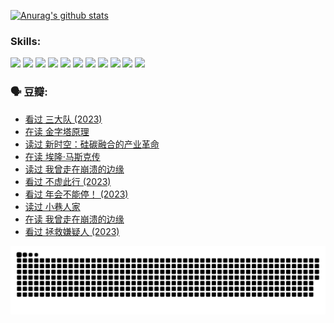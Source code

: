 
[![Anurag's github stats](https://github-readme-stats.vercel.app/api?username=w940853815)](https://github.com/anuraghazra/github-readme-stats)

### Skills:

<code><img height="32" src="https://cdn.jsdelivr.net/npm/simple-icons@v5/icons/python.svg"></code>
<code><img height="32" src="https://cdn.jsdelivr.net/npm/simple-icons@v5/icons/javascript.svg"></code>
<code><img height="32" src="https://cdn.jsdelivr.net/npm/simple-icons@v5/icons/django.svg"></code>
<code><img height="32" src="https://cdn.jsdelivr.net/npm/simple-icons@v5/icons/flask.svg"></code>
<code><img height="32" src="https://cdn.jsdelivr.net/npm/simple-icons@v5/icons/vuetify.svg"></code>
<code><img height="32" src="https://cdn.jsdelivr.net/npm/simple-icons@v5/icons/git.svg"></code>
<code><img height="32" src="https://cdn.jsdelivr.net/npm/simple-icons@v5/icons/docker.svg"></code>
<code><img height="32" src="https://cdn.jsdelivr.net/npm/simple-icons@v5/icons/postgresql.svg"></code>
<code><img height="32" src="https://cdn.jsdelivr.net/npm/simple-icons@v5/icons/elasticsearch.svg"></code>
<code><img height="32" src="https://cdn.jsdelivr.net/npm/simple-icons@v5/icons/macos.svg"></code>
<code><img height="32" src="https://cdn.jsdelivr.net/npm/simple-icons@v5/icons/linux.svg"></code>

### 🗣 豆瓣:

<!-- DOUBAN-ACTIVITIES:START -->
- [看过 三大队‎ (2023)](https://www.douban.com/people/136069238/status/4510323325/?_i=07222207)
- [在读 金字塔原理](https://www.douban.com/people/136069238/status/4507497587/?_i=07222207)
- [读过 新时空：硅碳融合的产业革命](https://www.douban.com/people/136069238/status/4506659177/?_i=07222207)
- [在读 埃隆·马斯克传](https://www.douban.com/people/136069238/status/4500417190/?_i=07222207)
- [读过 我曾走在崩溃的边缘](https://www.douban.com/people/136069238/status/4500416754/?_i=07222207)
- [看过 不虚此行‎ (2023)](https://www.douban.com/people/136069238/status/4499973052/?_i=07222207)
- [看过 年会不能停！‎ (2023)](https://www.douban.com/people/136069238/status/4498582002/?_i=07222207)
- [读过 小巷人家](https://www.douban.com/people/136069238/status/4489290935/?_i=07222207)
- [在读 我曾走在崩溃的边缘](https://www.douban.com/people/136069238/status/4489290559/?_i=07222207)
- [看过 拯救嫌疑人‎ (2023)](https://www.douban.com/people/136069238/status/4477421513/?_i=07222207)
<!-- DOUBAN-ACTIVITIES:END -->


![Snake animation](https://raw.githubusercontent.com/w940853815/w940853815/output/github-contribution-grid-snake.svg)

<!--
**w940853815/w940853815** is a ✨ _special_ ✨ repository because its `README.md` (this file) appears on your GitHub profile.

Here are some ideas to get you started:

- 🔭 I’m currently working on ...
- 🌱 I’m currently learning ...
- 👯 I’m looking to collaborate on ...
- 🤔 I’m looking for help with ...
- 💬 Ask me about ...
- 📫 How to reach me: ...
- 😄 Pronouns: ...
- ⚡ Fun fact: ...
-->
